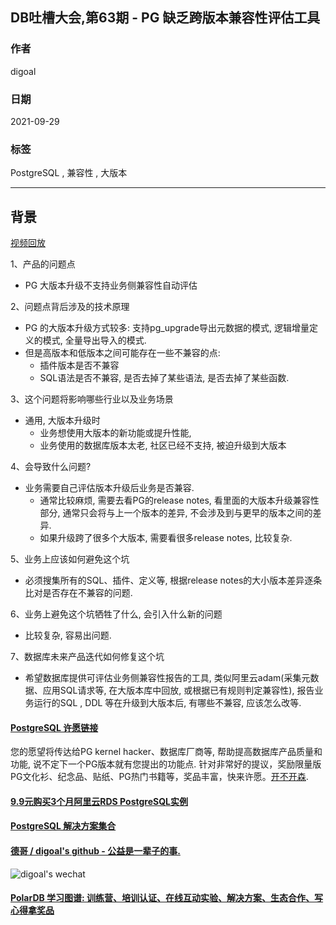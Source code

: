 ## DB吐槽大会,第63期 - PG 缺乏跨版本兼容性评估工具   
    
### 作者    
digoal    
    
### 日期    
2021-09-29    
    
### 标签    
PostgreSQL , 兼容性 , 大版本      
    
----    
    
## 背景    
[视频回放]()    
    
1、产品的问题点    
- PG 大版本升级不支持业务侧兼容性自动评估    
    
2、问题点背后涉及的技术原理    
- PG 的大版本升级方式较多: 支持pg_upgrade导出元数据的模式, 逻辑增量定义的模式, 全量导出导入的模式.     
- 但是高版本和低版本之间可能存在一些不兼容的点:     
    - 插件版本是否不兼容    
    - SQL语法是否不兼容, 是否去掉了某些语法, 是否去掉了某些函数.     
    
3、这个问题将影响哪些行业以及业务场景    
- 通用, 大版本升级时    
    - 业务想使用大版本的新功能或提升性能,     
    - 业务使用的数据库版本太老, 社区已经不支持, 被迫升级到大版本    
    
4、会导致什么问题?    
- 业务需要自己评估版本升级后业务是否兼容.     
    - 通常比较麻烦, 需要去看PG的release notes, 看里面的大版本升级兼容性部分, 通常只会将与上一个版本的差异, 不会涉及到与更早的版本之间的差异.      
    - 如果升级跨了很多个大版本, 需要看很多release notes, 比较复杂.     
    
5、业务上应该如何避免这个坑    
- 必须搜集所有的SQL、插件、定义等, 根据release notes的大小版本差异逐条比对是否存在不兼容的问题.      
    
6、业务上避免这个坑牺牲了什么, 会引入什么新的问题    
- 比较复杂, 容易出问题.     
    
7、数据库未来产品迭代如何修复这个坑    
- 希望数据库提供可评估业务侧兼容性报告的工具, 类似阿里云adam(采集元数据、应用SQL请求等, 在大版本库中回放, 或根据已有规则判定兼容性), 报告业务运行的SQL , DDL 等在升级到大版本后, 有哪些不兼容, 应该怎么改等.      
    
  
#### [PostgreSQL 许愿链接](https://github.com/digoal/blog/issues/76 "269ac3d1c492e938c0191101c7238216")
您的愿望将传达给PG kernel hacker、数据库厂商等, 帮助提高数据库产品质量和功能, 说不定下一个PG版本就有您提出的功能点. 针对非常好的提议，奖励限量版PG文化衫、纪念品、贴纸、PG热门书籍等，奖品丰富，快来许愿。[开不开森](https://github.com/digoal/blog/issues/76 "269ac3d1c492e938c0191101c7238216").  
  
  
#### [9.9元购买3个月阿里云RDS PostgreSQL实例](https://www.aliyun.com/database/postgresqlactivity "57258f76c37864c6e6d23383d05714ea")
  
  
#### [PostgreSQL 解决方案集合](https://yq.aliyun.com/topic/118 "40cff096e9ed7122c512b35d8561d9c8")
  
  
#### [德哥 / digoal's github - 公益是一辈子的事.](https://github.com/digoal/blog/blob/master/README.md "22709685feb7cab07d30f30387f0a9ae")
  
  
![digoal's wechat](../pic/digoal_weixin.jpg "f7ad92eeba24523fd47a6e1a0e691b59")
  
  
#### [PolarDB 学习图谱: 训练营、培训认证、在线互动实验、解决方案、生态合作、写心得拿奖品](https://www.aliyun.com/database/openpolardb/activity "8642f60e04ed0c814bf9cb9677976bd4")
  
